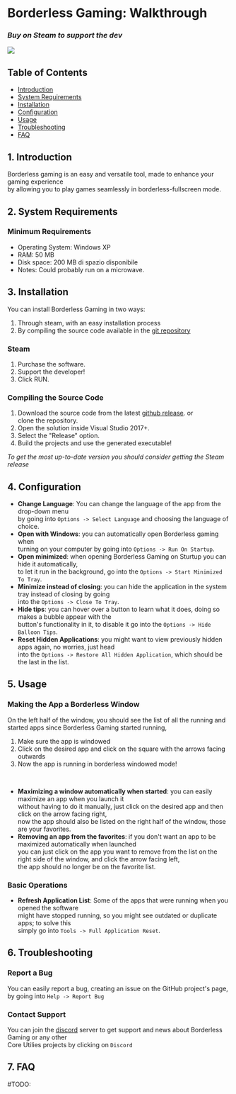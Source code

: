 
# Borderless Gaming: Walkthrough

### *Buy on Steam to support the dev*

[![](https://shared.akamai.steamstatic.com/store_item_assets/steam/apps/388080/header.jpg?t=1724227182)](https://store.steampowered.com/app/388080/Borderless_Gaming/)

## Table of Contents
- [Introduction](#1-introduction)
- [System Requirements](#2-system-requirements)
- [Installation](#3-installation)
- [Configuration](#4-configuration)
- [Usage](#5-usage)
- [Troubleshooting](#6-troubleshooting)
- [FAQ](#7-faq)

## 1. Introduction
Borderless gaming is an easy and versatile tool, made to enhance your gaming experience<br>
by allowing you to play games seamlessly in borderless-fullscreen mode.<br>

## 2. System Requirements
### Minimum Requirements
- Operating System: Windows XP
- RAM: 50 MB
- Disk space: 200 MB di spazio disponibile
- Notes: Could probably run on a microwave.

## 3. Installation
You can install Borderless Gaming in two ways:

1. Through steam, with an easy installation process
2. By compiling the source code available in the [git repository](https://github.com/Codeusa/Borderless-Gaming/releases "GitHub Releases")

### Steam
1. Purchase the software.
2. Support the developer!
3. Click RUN.

### Compiling the Source Code
1. Download the source code from the latest [github release](https://github.com/Codeusa/Borderless-Gaming/releases/tag/10.1.0-steam). or<br>
   clone the repository.
2. Open the solution inside Visual Studio 2017+.
3. Select the "Release" option.
4. Build the projects and use the generated executable!

*To get the most up-to-date version you should consider getting the Steam release*

## 4. Configuration
- **Change Language**: You can change the language of the app from the drop-down menu<br>
   by going into `Options -> Select Language` and choosing the language of choice.
- **Open with Windows**: you can automatically open Borderless gaming when<br>
   turning on your computer by going into `Options -> Run On Startup`.
- **Open minimized**: when opening Borderless Gaming on Sturtup you can hide it automatically,<br>
   to let it run in the background, go into the `Options -> Start Minimized To Tray`.
- **Minimize instead of closing**: you can hide the application in the system tray instead of closing by going<br>
   into the `Options -> Close To Tray`.
- **Hide tips**: you can hover over a button to learn what it does, doing so makes a bubble appear with the<br>
   button's functionality in it, to disable it go into the `Options -> Hide Balloon Tips`.
- **Reset Hidden Applications**: you might want to view previously hidden apps again, no worries, just head<br>
   into the `Options -> Restore All Hidden Application`, which should be the last in the list.

## 5. Usage
### Making the App a Borderless Window
On the left half of the window, you should see the list of all the running and started apps since Borderless Gaming started running,<br>
1. Make sure the app is windowed
2. Click on the desired app and click on the square with the arrows facing outwards
3. Now the app is running in borderless windowed mode!<br>
<br>

- **Maximizing a window automatically when started**: you can easily maximize an app when you launch it<br>
  without having to do it manually, just click on the desired app and then click on the arrow facing right,<br>
  now the app should also be listed on the right half of the window, those are your favorites.
- **Removing an app from the favorites**: if you don't want an app to be maximized automatically when launched<br>
  you can just click on the app you want to remove from the list on the right side of the window, and click the arrow facing left,<br>
  the app should no longer be on the favorite list. 

### Basic Operations
- **Refresh Application List**: Some of the apps that were running when you opened the software<br>
  might have stopped running, so you might see outdated or duplicate apps; to solve this<br>
  simply go into `Tools -> Full Application Reset`.

## 6. Troubleshooting
### Report a Bug
You can easily report a bug, creating an issue on the GitHub project's page,<br>
by going into `Help -> Report Bug`

### Contact Support
You can join the [discord](https://discord.gg/2teqBG3hMG) server to get support and news about Borderless Gaming or any other<br>
Core Utilies projects by clicking on `Discord`

## 7. FAQ
#TODO:
